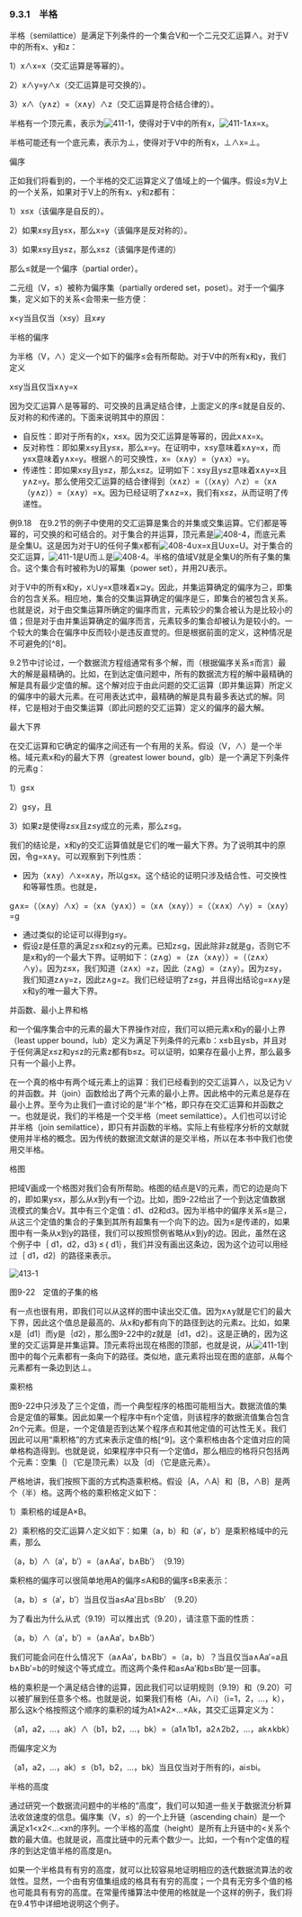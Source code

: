 ### 9.3.1　半格

半格（semilattice）是满足下列条件的一个集合V和一个二元交汇运算∧。对于V中的所有x、y和z：

1）x∧x=x（交汇运算是等幂的）。

2）x∧y=y∧x（交汇运算是可交换的）。

3）x∧（y∧z）=（x∧y）∧z（交汇运算是符合结合律的）。

半格有一个顶元素，表示为![411-1](../Images/image04687.jpeg)，使得对于V中的所有x，![411-1](../Images/image04687.jpeg)∧x=x。

半格可能还有一个底元素，表示为⊥，使得对于V中的所有x，⊥∧x=⊥。

偏序

正如我们将看到的，一个半格的交汇运算定义了值域上的一个偏序。假设≤为V上的一个关系，如果对于V上的所有x、y和z都有：

1）x≤x（该偏序是自反的）。

2）如果x≤y且y≤x，那么x=y（该偏序是反对称的）。

3）如果x≤y且y≤z，那么x≤z（该偏序是传递的）

那么≤就是一个偏序（partial order）。

二元组（V，≤）被称为偏序集（partially ordered set，poset）。对于一个偏序集，定义如下的关系<会带来一些方便：

x<y当且仅当（x≤y）且x≠y

半格的偏序

为半格（V，∧）定义一个如下的偏序≤会有所帮助。对于V中的所有x和y，我们定义

x≤y当且仅当x∧y=x

因为交汇运算∧是等幂的、可交换的且满足结合律，上面定义的序≤就是自反的、反对称的和传递的。下面来说明其中的原因：

- 自反性：即对于所有的x，x≤x。因为交汇运算是等幂的，因此x∧x=x。
- 反对称性：即如果x≤y且y≤x，那么x=y。在证明中，x≤y意味着x∧y=x，而y≤x意味着y∧x=y。根据∧的可交换性，x=（x∧y）=（y∧x）=y。
- 传递性：即如果x≤y且y≤z，那么x≤z。证明如下：x≤y且y≤z意味着x∧y=x且y∧z=y。那么使用交汇运算的结合律得到（x∧z）=（（x∧y）∧z）=（x∧（y∧z））=（x∧y）=x。因为已经证明了x∧z=x，我们有x≤z，从而证明了传递性。

例9.18　在9.2节的例子中使用的交汇运算是集合的并集或交集运算。它们都是等幂的，可交换的和可结合的。对于集合的并运算，顶元素是![408-4](../Images/image04681.jpeg)，而底元素是全集U。这是因为对于U的任何子集x都有![408-4](../Images/image04681.jpeg)∪x=x且U∪x=U。对于集合的交汇运算，![411-1](../Images/image04687.jpeg)是U而⊥是![408-4](../Images/image04681.jpeg)。半格的值域V就是全集U的所有子集的集合。这个集合有时被称为U的幂集（power set），并用2U表示。

对于V中的所有x和y，x∪y=x意味着x⊇y。因此，并集运算确定的偏序为⊇，即集合的包含关系。相应地，集合的交集运算确定的偏序是⊆，即集合的被包含关系。也就是说，对于由交集运算所确定的偏序而言，元素较少的集合被认为是比较小的值；但是对于由并集运算确定的偏序而言，元素较多的集合却被认为是较小的。一个较大的集合在偏序中反而较小是违反直觉的。但是根据前面的定义，这种情况是不可避免的[^8]。

9.2节中讨论过，一个数据流方程组通常有多个解，而（根据偏序关系≤而言）最大的解是最精确的。比如，在到达定值问题中，所有的数据流方程的解中最精确的解是具有最少定值的解。这个解对应于由此问题的交汇运算（即并集运算）所定义的偏序中的最大元素。在可用表达式中，最精确的解是具有最多表达式的解。同样，它是相对于由交集运算（即此问题的交汇运算）定义的偏序的最大解。

最大下界

在交汇运算和它确定的偏序之间还有一个有用的关系。假设（V，∧）是一个半格。域元素x和y的最大下界（greatest lower bound，glb）是一个满足下列条件的元素g：

1）g≤x

2）g≤y，且

3）如果z是使得z≤x且z≤y成立的元素，那么z≤g。

我们的结论是，x和y的交汇运算值就是它们的唯一最大下界。为了说明其中的原因，令g=x∧y。可以观察到下列性质：

- 因为（x∧y）∧x=x∧y，所以g≤x。这个结论的证明只涉及结合性、可交换性和等幂性质。也就是，

g∧x=（（x∧y）∧x）=（x∧（y∧x））=（x∧（x∧y））=（（x∧x）∧y）=（x∧y）=g

- 通过类似的论证可以得到g≤y。
- 假设z是任意的满足z≤x和z≤y的元素。已知z≤g，因此除非z就是g，否则它不是x和y的一个最大下界。证明如下：（z∧g）=（z∧（x∧y））=（（z∧x）∧y）。因为z≤x，我们知道（z∧x）=z，因此（z∧g）=（z∧y）。因为z≤y，我们知道z∧y=z，因此z∧g=z。我们已经证明了z≤g，并且得出结论g=x∧y是x和y的唯一最大下界。

并函数、最小上界和格

和一个偏序集合中的元素的最大下界操作对应，我们可以把元素x和y的最小上界（least upper bound，lub）定义为满足下列条件的元素b：x≤b且y≤b，并且对于任何满足x≤z和y≤z的元素z都有b≤z。可以证明，如果存在最小上界，那么最多只有一个最小上界。

在一个真的格中有两个域元素上的运算：我们已经看到的交汇运算∧，以及记为∨的并函数。并（join）函数给出了两个元素的最小上界。因此格中的元素总是存在最小上界。至今为止我们一直讨论的是“半个”格，即只存在交汇运算和并函数之一。也就是说，我们的半格是一个交半格（meet semilattice）。人们也可以讨论并半格（join semilattice），即只有并函数的半格。实际上有些程序分析的文献就使用并半格的概念。因为传统的数据流文献讲的是交半格，所以在本书中我们也使用交半格。

格图

把域V画成一个格图对我们会有所帮助。格图的结点是V的元素，而它的边是向下的，即如果y≤x，那么从x到y有一个边。比如，图9-22给出了一个到达定值数据流模式的集合V。其中有三个定值：d1、d2和d3。因为半格中的偏序关系≤是⊇，从这三个定值的集合的子集到其所有超集有一个向下的边。因为≤是传递的，如果图中有一条从x到y的路径，我们可以按照惯例省略从x到y的边。因此，虽然在这个例子中｛ d1，d2，d3｝≤｛ d1｝，我们并没有画出这条边，因为这个边可以用经过｛ d1，d2｝的路径来表示。

![413-1](../Images/image04688.jpeg)

图9-22　定值的子集的格

有一点也很有用，即我们可以从这样的图中读出交汇值。因为x∧y就是它们的最大下界，因此这个值总是最高的、从x和y都有向下的路径到达的元素z。比如，如果x是｛d1｝而y是｛d2｝，那么图9-22中的z就是｛d1，d2｝。这是正确的，因为这里的交汇运算是并集运算。顶元素将出现在格图的顶部，也就是说，从![411-1](../Images/image04687.jpeg)到图中的每个元素都有一条向下的路径。类似地，底元素将出现在图的底部，从每个元素都有一条边到达⊥。

乘积格

图9-22中只涉及了三个定值，而一个典型程序的格图可能相当大。数据流值的集合是定值的幂集。因此如果一个程序中有n个定值，则该程序的数据流值集合包含2n个元素。但是，一个定值是否到达某个程序点和其他定值的可达性无关。我们因此可以用“乘积格”的方式来表示定值的格[^9]。这个乘积格由各个定值对应的简单格构造得到。也就是说，如果程序中只有一个定值d，那么相应的格将只包括两个元素：空集｛｝（它是顶元素）以及｛d｝（它是底元素）。

严格地讲，我们按照下面的方式构造乘积格。假设｛A，∧A｝和｛B，∧B｝是两个（半）格。这两个格的乘积格定义如下：

1）乘积格的域是A×B。

2）乘积格的交汇运算∧定义如下：如果（a，b）和（a′，b′）是乘积格域中的元素，那么

（a，b）∧（a′，b′）=（a∧Aa′，b∧Bb′）　（9.19）

乘积格的偏序可以很简单地用A的偏序≤A和B的偏序≤B来表示：

（a，b）≤（a′，b′）当且仅当a≤Aa′且b≤Bb′　（9.20）

为了看出为什么从式（9.19）可以推出式（9.20），请注意下面的性质：

（a，b）∧（a′，b′）=（a∧Aa′，b∧Bb′）

我们可能会问在什么情况下（a∧Aa′，b∧Bb′）=（a，b）？当且仅当a∧Aa′=a且b∧Bb′=b的时候这个等式成立。而这两个条件和a≤Aa′和b≤Bb′是一回事。

格的乘积是一个满足结合律的运算，因此我们可以证明规则（9.19）和（9.20）可以被扩展到任意多个格。也就是说，如果我们有格（Ai，∧i）（i=1，2，…，k），那么这k个格按照这个顺序的乘积的域为A1×A2×…×Ak，其交汇运算定义为：

（a1，a2，…，ak）∧（b1，b2，…，bk）=（a1∧1b1，a2∧2b2，…，ak∧kbk）

而偏序定义为

（a1，a2，…，ak）≤（b1，b2，…，bk）当且仅当对于所有的i，ai≤bi。

半格的高度

通过研究一个数据流问题中的半格的“高度”，我们可以知道一些关于数据流分析算法收敛速度的信息。偏序集（V，≤）的一个上升链（ascending chain）是一个满足x1<x2<…<xn的序列。一个半格的高度（height）是所有上升链中的<关系个数的最大值。也就是说，高度比链中的元素个数少一。比如，一个有n个定值的程序的到达定值半格的高度是n。

如果一个半格具有有穷的高度，就可以比较容易地证明相应的迭代数据流算法的收敛性。显然，一个由有穷值集组成的格具有有穷的高度；一个具有无穷多个值的格也可能具有有穷的高度。在常量传播算法中使用的格就是一个这样的例子，我们将在9.4节中详细地说明这个例子。